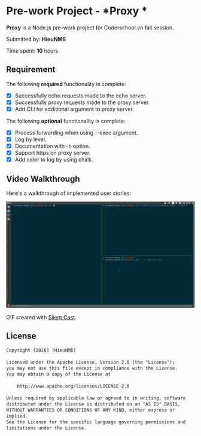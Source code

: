 # Pre-work Project - *Proxy *

**Proxy** is a Node.js pre-work project for Coderschool.vn fall session.

Submitted by: **HieuNM6**

Time spent: **10** hours

##  Requirement

The following **required** functionality is complete:

* [x] Successfully echo requests made to the echo server.
* [x] Successfully proxy requests made to the proxy server.
* [x] Add CLI for additional argument to proxy server.

The following **optional** functionality is complete:

* [x] Process forwarding when using --exec argument.
* [x] Log by level.
* [x] Documentation with -h option.
* [x] Support https on proxy server.
* [x] Add color to log by using chalk.

## Video Walkthrough 

Here's a walkthrough of implemented user stories:

![Video Walkthrough](https://raw.githubusercontent.com/HieuNM6/prework_nodejs/master/screen.gif)

GIF created with [Silent Cast](https://github.com/colinkeenan/silentcast).


## License

    Copyright [2016] [HieuNM6]

    Licensed under the Apache License, Version 2.0 (the "License");
    you may not use this file except in compliance with the License.
    You may obtain a copy of the License at

        http://www.apache.org/licenses/LICENSE-2.0

    Unless required by applicable law or agreed to in writing, software
    distributed under the License is distributed on an "AS IS" BASIS,
    WITHOUT WARRANTIES OR CONDITIONS OF ANY KIND, either express or implied.
    See the License for the specific language governing permissions and
    limitations under the License.
